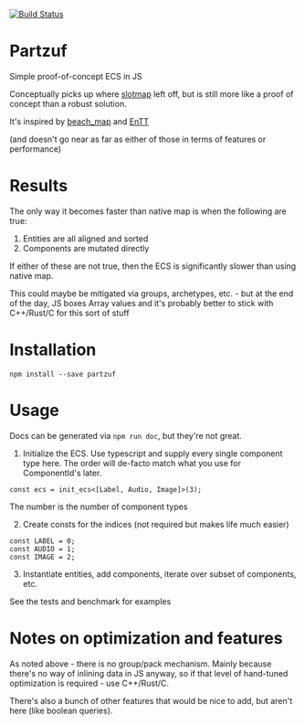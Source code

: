 [![Build Status](https://travis-ci.org/dakom/partzuf.svg?branch=master)](https://travis-ci.org/dakom/partzuf)

# Partzuf 

Simple proof-of-concept ECS in JS

Conceptually picks up where [slotmap](https://github.com/dakom/slotmap) left off, but is still more like a proof of concept than a robust solution.

It's inspired by [beach_map](https://github.com/leudz/beach_map) and [EnTT](https://github.com/skypjack/entt)

(and doesn't go near as far as either of those in terms of features or performance)

# Results

The only way it becomes faster than native map is when the following are true:
1. Entities are all aligned and sorted
2. Components are mutated directly

If either of these are not true, then the ECS is significantly slower than using native map.

This could maybe be mitigated via groups, archetypes, etc. - but at the end of the day, JS boxes Array values and it's probably better to stick with C++/Rust/C for this sort of stuff

# Installation

`npm install --save partzuf`

# Usage

Docs can be generated via `npm run doc`, but they're not great.

1. Initialize the ECS. Use typescript and supply every single component type here. The order will de-facto match what you use for ComponentId's later.

```
const ecs = init_ecs<[Label, Audio, Image]>(3);
```

The number is the number of component types

2. Create consts for the indices (not required but makes life much easier)

```
const LABEL = 0;
const AUDIO = 1;
const IMAGE = 2;
```

3. Instantiate entities, add components, iterate over subset of components, etc.

See the tests and benchmark for examples 

# Notes on optimization and features

As noted above - there is no group/pack mechanism. Mainly because there's no way of inlining data in JS anyway, so if that level of hand-tuned optimization is required - use C++/Rust/C.

There's also a bunch of other features that would be nice to add, but aren't here (like boolean queries).